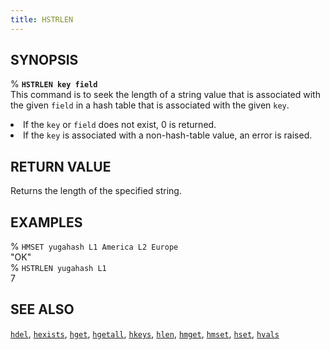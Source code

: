 ```yaml
---
title: HSTRLEN
---
```


## SYNOPSIS
% <code><b>HSTRLEN key field</b></code><br>
This command is to seek the length of a string value that is associated with the given <code>field</code> in a hash table that is associated with the given <code>key</code>.
<li>If the <code>key</code> or <code>field</code> does not exist, 0 is returned.</li>
<li>If the <code>key</code> is associated with a non-hash-table value, an error is raised.</li>

## RETURN VALUE
Returns the length of the specified string.

## EXAMPLES
% <code>HMSET yugahash L1 America L2 Europe</code><br>
"OK"<br>
% <code>HSTRLEN yugahash L1</code><br>
7<br>

## SEE ALSO
[`hdel`](../hdel/), [`hexists`](../hexists/), [`hget`](../hget/), [`hgetall`](../hgetall/), [`hkeys`](../hkeys/), [`hlen`](../hlen/), [`hmget`](../hmget/), [`hmset`](../hmset/), [`hset`](../hset/), [`hvals`](../hvals/)
